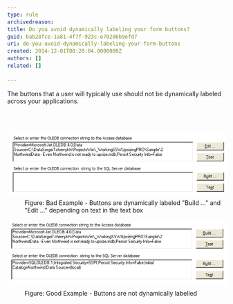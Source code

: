 ```yaml
---
type: rule
archivedreason: 
title: Do you avoid dynamically labeling your form buttons?
guid: bab28fce-1a81-4f7f-923c-e70206b9efd7
uri: do-you-avoid-dynamically-labeling-your-form-buttons
created: 2014-12-01T00:20:04.0000000Z
authors: []
related: []

---
```



<p>The buttons that a user will typically use should not be dynamically labeled across your applications.</p>
<br><excerpt class='endintro'></excerpt><br>
<dl class="badImage"><dt>
      <img src="../../assets/DynamicallyLabelingButtonBad.gif" alt="OLEDB Connection String" style="margin:5px;" />
   </dt><dd>Figure: Bad Example - Buttons are dynamically labeled "Build ..." and "Edit ..." depending on text in the text box</dd></dl><dl class="goodImage"><dt>
      <img src="../../assets/DynamicallyLabelingButtonGood.gif" alt="OLEDB Connection String" style="margin:5px;" />
   </dt><dd>Figure: Good Example - Buttons are not dynamically labelled</dd></dl>


